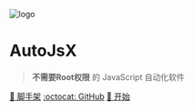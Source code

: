 ![logo](images/logo.png)

# AutoJsX

> **不需要Root权限** 的 JavaScript 自动化软件

[:construction_worker: 脚手架](https://github.com/kkevsekk1/webpack-autojs)
[:octocat: GitHub](https://github.com/ILG2021/AutoX)
[:book: 开始](#入门)